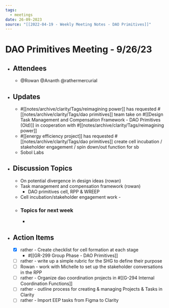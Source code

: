 ```yaml
---
tags:
  - meetings
date: 26-09-2023
source: "[[2022-04-19 - Weekly Meeting Notes - DAO Primitives]]"
---
```


# DAO Primitives Meeting - **9/26/23**

- ## Attendees
	-  @Rowan  @Ananth @rathermercurial 
- ## **Updates**
	- #[[notes/archive/clarity/Tags/reimagining power]] has requested #[[notes/archive/clarity/Tags/dao primitives]] team take on #[[Design Task Management and Compensation Framework - DAO Primitives (Old)]] in cooperation with #[[notes/archive/clarity/Tags/reimagining power]] 
	- #[[energy efficiency project]] has requested #[[notes/archive/clarity/Tags/dao primitives]] create cell incubation / stakeholder engagement / spin down/out function for sb
	- Sobol Labs
- ## Discussion Topics
	- On potential divergence in design ideas (rowan)
	- Task management and compensation framework (rowan)
		- DAO primitives cell, RPP & WREEP
	- Cell incubation/stakeholder engagement work - 
	- ### Topics for next week
		- 
- ## Action Items
	- [x] rather - Create checklist for cell formation at each stage
		- #[[GR-299 Group Phase - DAO Primitives]]  
	- [ ] rather - write up a simple rubric for the SHG to define their purpose 
	- [ ] Rowan - work with Michelle to set up the stakeholder conversations in the RPP
	- [ ] rather - Organize dao coordination projects in #[[G-294 Internal Coordination Functions]] 
	- [ ] rather - outline process for creating & managing Projects & Tasks in Clarity 
	- [ ] rather - Import EEP tasks from Figma to Clarity